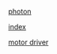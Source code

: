 


<a href="photon.html">photon</a><br>


<a href="https://iggyrekter.github.io/photon/">index</a><br>


<a href="https://github.com/IggyRekter/photon/blob/master/T1a08-MotorDrives.html">motor driver</a><br>


